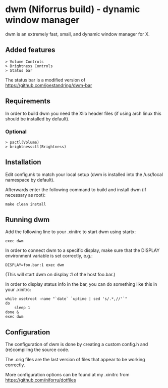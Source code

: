 # dwm (Niforrus build) - dynamic window manager

dwm is an extremely fast, small, and dynamic window manager for X.

## Added features

    > Volume Controls
    > Brightness Controls
    > Status bar

The status bar is a modified version of https://github.com/joestandring/dwm-bar

## Requirements

In order to build dwm you need the Xlib header files (if using arch linux this should be installed by default).

### Optional

    > pactl(Volume)
    > brightnessctl(Brightness)

## Installation

Edit config.mk to match your local setup (dwm is installed into
the /usr/local namespace by default).

Afterwards enter the following command to build and install dwm (if
necessary as root):

    make clean install


## Running dwm

Add the following line to your .xinitrc to start dwm using startx:

    exec dwm

In order to connect dwm to a specific display, make sure that
the DISPLAY environment variable is set correctly, e.g.:

    DISPLAY=foo.bar:1 exec dwm

(This will start dwm on display :1 of the host foo.bar.)

In order to display status info in the bar, you can do something
like this in your .xinitrc:

    while xsetroot -name "`date` `uptime | sed 's/.*,//'`"
    do
    	sleep 1
    done &
    exec dwm

## Configuration

The configuration of dwm is done by creating a custom config.h
and (re)compiling the source code.

The .orig files are the last version of files that appear to be working correctly.

More configuration options can be found at my .xinitrc from https://github.com/niforru/dotfiles
